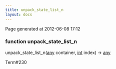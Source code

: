 ```yaml
---
title: unpack_state_list_n
layout: docs
---
```


<div class="bottom_right_note">Page generated at 2012-06-08 17:12</div>
<h3><span class="minor">function</span> unpack_state_list_n</h3>

unpack_state_list_n(<a href="/docs/any.html">any</a> container, <a href="/docs/int.html">int</a> index) -> <a href="/docs/any.html">any</a>
<p></p>

<p><span class="extra_minor">Term#230</span></p>
